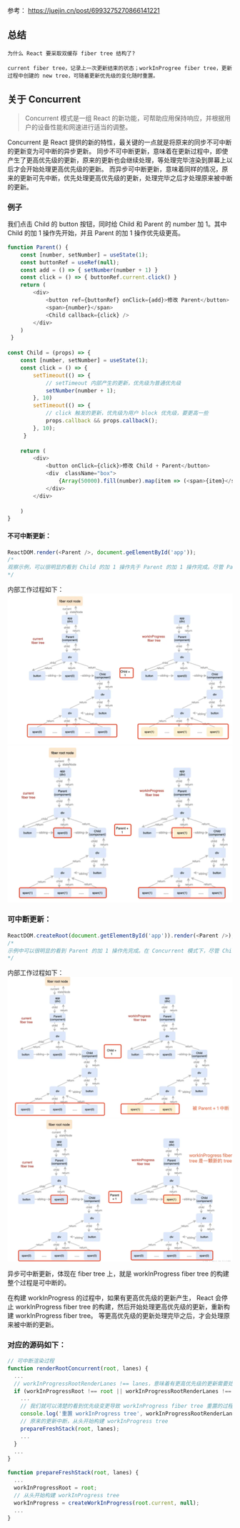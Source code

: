 
参考：
https://juejin.cn/post/6993275270866141221


## 总结
```
为什么 React 要采取双缓存 fiber tree 结构了?

current fiber tree，记录上一次更新结束的状态；workInProgree fiber tree，更新过程中创建的 new tree，可随着更新优先级的变化随时重置。
```


## 关于 Concurrent
> Concurrent 模式是一组 React 的新功能，可帮助应用保持响应，并根据用户的设备性能和网速进行适当的调整。

Concurrent 是 React 提供的新的特性，最关键的一点就是将原来的同步不可中断的更新变为可中断的异步更新。
同步不可中断更新，意味着在更新过程中，即使产生了更高优先级的更新，原来的更新也会继续处理，等处理完毕渲染到屏幕上以后才会开始处理更高优先级的更新。
而异步可中断更新，意味着同样的情况，原来的更新可先中断，优先处理更高优先级的更新，处理完毕之后才处理原来被中断的更新。

### 例子
我们点击 Child 的 button 按钮，同时给 Child 和 Parent 的 number 加 1。其中 Child 的加 1 操作先开始，并且 Parent 的加 1 操作优先级更高。

```javaScript
function Parent() {
    const [number, setNumber] = useState(1);
    const buttonRef = useRef(null);
    const add = () => { setNumber(number + 1) }
    const click = () => { buttonRef.current.click() }
    return (
        <div>
            <button ref={buttonRef} onClick={add}>修改 Parent</button>
            <span>{number}</span>
            <Child callback={click} />
        </div>
    )
 }

const Child = (props) => {
    const [number, setNumber] = useState(1);
    const click = () => {
        setTimeout(() => {
            // setTimeout 内部产生的更新，优先级为普通优先级
            setNumber(number + 1);
        }, 10)
        setTimeout(() => {
            // click 触发的更新，优先级为用户 block 优先级，要更高一些
            props.callback && props.callback();
        }, 10);
     }

    return (
        <div>
            <button onClick={click}>修改 Child + Parent</button>
            <div  className="box">
                {Array(50000).fill(number).map(item => (<span>{item}</span>))}
            </div>
        </div>
                
    )
}
```


#### 不可中断更新：
```javaScript
ReactDOM.render(<Parent />, document.geElementById('app'));
/*
观察示例，可以很明显的看到 Child 的加 1 操作先于 Parent 的加 1 操作完成。尽管 Parent 的加 1 操作优先级更高，但仍需要等待 Child 的加 1 操作完成以后才会进行。
*/
```
内部工作过程如下：
![](./图5_不可中断更新_工作流程1.png)
![](./图5_不可中断更新_工作流程2.png)
### 可中断更新：
```javaScript
ReactDOM.createRoot(document.getElementById('app')).render(<Parent />);
/*
示例中可以很明显的看到 Parent 的加 1 操作先完成。在 Concurrent 模式下，尽管 Child 的加 1 操作先开始，但会被 Parent 的加 1 操作中断，等 Parent 的加 1 操作完成以后才会继续。
*/
```
内部工作过程如下：
![](./图6_可中断更新_工作流程1.png)
![](./图6_可中断更新_工作流程2.png)


异步可中断更新，体现在 fiber tree 上，就是 workInProgress fiber tree 的构建整个过程是可中断的。

在构建 workInProgress 的过程中，如果有更高优先级的更新产生， React 会停止 workInProgress fiber tree 的构建，然后开始处理更高优先级的更新，重新构建 workInProgress fiber tree。
等更高优先级的更新处理完毕之后，才会处理原来被中断的更新。

### 对应的源码如下：
```javaScript
// 可中断渲染过程
function renderRootConcurrent(root, lanes) {
  ...
  // workInProgressRootRenderLanes !== lanes，意味着有更高优先级的更新需要处理
  if (workInProgressRoot !== root || workInProgressRootRenderLanes !== lanes) {
    ...
    // 我们就可以清楚的看到优先级变更导致 workInProgress fiber tree 重置的过程。
    console.log('重置 workInProgress tree', workInProgressRootRenderLanes, lanes)
    // 原来的更新中断，从头开始构建 workInProgress tree
    prepareFreshStack(root, lanes);
    ...
  }
  ...
}
```

```javaScript
function prepareFreshStack(root, lanes) {
  ...
  workInProgressRoot = root;
  // 从头开始构建 workInProgress tree
  workInProgress = createWorkInProgress(root.current, null);
  ...
}
```
